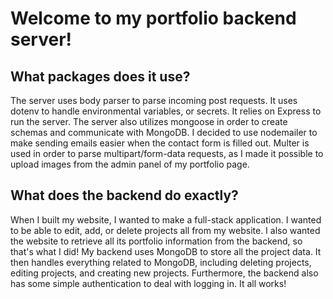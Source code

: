 # Welcome to my portfolio backend server!

## What packages does it use?

The server uses body parser to parse incoming post requests. It uses dotenv to handle environmental variables, or secrets. It relies on Express to run the server. The server also utilizes mongoose in order to create schemas and communicate with MongoDB. I decided to use nodemailer to make sending emails easier when the contact form is filled out. Multer is used in order to parse multipart/form-data requests, as I made it possible to upload images from the admin panel of my portfolio page.

## What does the backend do exactly?
When I built my website, I wanted to make a full-stack application. I wanted to be able to edit, add, or delete projects all from my website. I also wanted the website to retrieve all its portfolio information from the backend, so that's what I did!
My backend uses MongoDB to store all the project data. It then handles everything related to MongoDB, including deleting projects, editing projects, and creating new projects. Furthermore, the backend also has some simple authentication to deal with logging in. It all works!